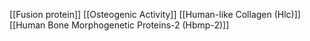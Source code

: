 [[Fusion protein]]
[[Osteogenic Activity]]
[[Human-like Collagen (Hlc)]]
[[Human Bone Morphogenetic Proteins-2 (Hbmp-2)]]
